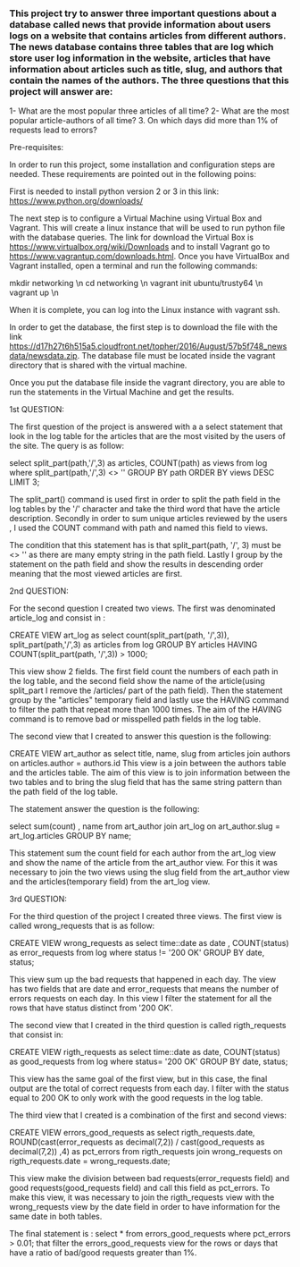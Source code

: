 ### This project try to answer three important questions about a database called news that provide information about users logs on a website that contains articles from different authors. The news database contains three tables that are log which store user log information in the website, articles that have information about articles such as title, slug,  and authors that contain the names of the authors. The three questions that this project will answer are: 

1- What are the most popular three articles of all time?
2- What are the most popular article-authors of all time?
3. On which days did more than 1% of requests lead to errors?

Pre-requisites: 

In order to run this project, some installation and configuration steps are needed. These requirements are pointed out in the following poins:

First is needed to install python version 2 or 3 in this link: https://www.python.org/downloads/

The next step is to configure a Virtual Machine using Virtual Box and Vagrant. This will create a linux instance that will be used to run python file with the database queries. The link for download the Virtual Box is https://www.virtualbox.org/wiki/Downloads and to install Vagrant go to https://www.vagrantup.com/downloads.html. Once you have VirtualBox and Vagrant installed, open a terminal and run the following commands:

mkdir networking \n
cd networking \n
vagrant init ubuntu/trusty64 \n
vagrant up \n

When it is complete, you can log into the Linux instance with vagrant ssh.

In order to get the database, the first step is to download the file with the link https://d17h27t6h515a5.cloudfront.net/topher/2016/August/57b5f748_newsdata/newsdata.zip. The database file must be located inside the vagrant directory that is shared with the virtual machine.

Once you put the database file inside the vagrant directory, you are able to run the statements in the Virtual Machine and get the results.  

1st QUESTION: 

The first question of the project is answered with a a select statement that look in the log table for the articles that are the most visited by the users of the site. The query is as follow: 

  select split_part(path,'/',3) as articles, COUNT(path) as views from log where split_part(path,'/',3) <> '' GROUP BY path ORDER BY views DESC LIMIT 3;

  The split_part() command is used first in order to split the path field in the log tables by the '/' character and take the third word  that have the article description. Secondly in order to sum unique articles reviewed by the users , I used the COUNT command with path and named this field to views. 

  The condition that this statement has is that split_part(path, '/', 3) must be <> '' as there are many empty string in the path field. Lastly I group by the statement on the path field and show the results in descending order meaning that the most viewed articles are first. 

2nd QUESTION: 

For the second question I created two views. The first was denominated article_log and consist in : 

CREATE VIEW art_log as select count(split_part(path, '/',3)), split_part(path,'/',3) as articles from log GROUP BY articles HAVING COUNT(split_part(path, '/',3)) > 1000;
 
This view show 2 fields. The first field count the numbers of each path in the log table, and the second field show the name of the article(using split_part I remove the /articles/ part of the path field). Then the statement group by the "articles" temporary field and lastly use the HAVING command to filter the path that repeat more than 1000 times. The aim of the HAVING command is to remove bad or misspelled path fields in the log table.

The second view that I created to answer this question is the following:

CREATE VIEW art_author as select title, name, slug from articles join authors on articles.author = authors.id 
This view is a join between the authors table and the articles table. The aim of this view is to join information between the two tables and to bring the slug field that has the same string pattern than the path field of the log table.


The statement answer the question is the following: 

select sum(count) , name from art_author join art_log on art_author.slug = art_log.articles GROUP BY name;

This statement sum the count field for each author from the art_log view and show the name of the article from the art_author view. For this it was necessary to join the two views using the slug field from the art_author view and the articles(temporary field) from the art_log view.


3rd QUESTION: 

For the third question of the project I created three views. The first view is called wrong_requests that is as follow: 

  CREATE VIEW wrong_requests as select time::date as date , COUNT(status) as error_requests from log where status != '200 OK' GROUP BY date, status;

  This view sum up the bad requests that happened in each day. The view has two fields that are date and error_requests that means the number of errors requests on each day. In this view I filter the statement for all the rows that have status distinct from '200 OK'.

The second view that I created in the third question is called rigth_requests that consist in:

  CREATE VIEW rigth_requests as select time::date as date, COUNT(status) as good_requests from log where status= '200 OK' GROUP BY date, status;

This view has the same goal of the first view, but in this case, the final output are the total of correct requests from each day. I filter with the status equal to 200 OK to only work with the good requests in the log table. 

The third view that I created is a combination of the first and second views: 

CREATE VIEW errors_good_requests as select rigth_requests.date, ROUND(cast(error_requests as decimal(7,2)) / cast(good_requests as      decimal(7,2)) ,4) as pct_errors from rigth_requests join wrong_requests on rigth_requests.date = wrong_requests.date;

This view make the division between bad requests(error_requests field) and good requests(good_requests field) and call this field as pct_errors. To make this view, it was necessary to join the rigth_requests view with the wrong_requests view by the date field in order to have information for the same date in both tables. 

The final statement is :  select * from errors_good_requests where pct_errors > 0.01; that filter the errors_good_requests view for the rows or days that have a ratio of bad/good requests greater than 1%.



